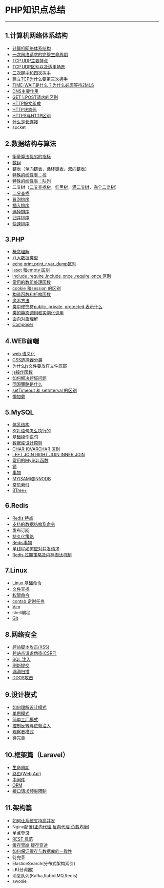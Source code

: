 # PHP知识点总结
---
## 1.计算机网络体系结构
   * [计算机网络体系结构](./docs/01网络/QA.md#体系概述)
   * [一次网络请求的完整生命周期](./docs/01网络/QA.md#请求完整生命周期)
   * [TCP,UDP主要特点](./docs/01网络/QA.md#TCP_UDP主要特点)
   * [TCP,UDP区别以及适用场景](./docs/01网络/QA.md#TCP_UDP区别)
   * [三次握手和四次挥手](./docs/01网络/QA.md#三次握手四次挥手)
   * [建立TCP为什么要第三次握手](./docs/01网络/QA.md#三次握手原因)
   * [TIME-WAIT是什么？为什么必须等待2MLS](./docs/01网络/QA.md#TIME-WAIT作用)
   * [DNS主要作用](./docs/01网络/QA.md#DNS作用)
   * [GET与POST请求的区别](./docs/01网络/QA.md#GET与POST区别)
   * [HTTP报文组成](./docs/01网络/QA.md#HTTP报文组成)
   * [HTTP状态码](./docs/01网络/QA.md#HTTP状态码)
   * [HTTPS与HTTP区别](./docs/01网络/QA.md#HTTPS与HTTP区别)
   * [什么是长连接](./docs/01网络/QA.md#长连接)
   * socket

## 2.数据结构与算法
   * [衡量算法优劣的指标](./docs/02数据结构与算法/QA.md#算法优劣指标)
   * [数组](./docs/02数据结构与算法/QA.md#数组)
   * 链表（[单向链表](./docs/02数据结构与算法/QA.md#单向链表)，[循环链表](./docs/02数据结构与算法/QA.md#循环链表)，[双向链表](./docs/02数据结构与算法/QA.md#双向链表)）
   * [特殊的线性表：栈](./docs/02数据结构与算法/QA.md#栈)
   * [特殊的线性表：队列 ](./docs/02数据结构与算法/QA.md#队列)
   * 二叉树（[二叉查找树](./docs/02数据结构与算法/QA.md#二叉查找树)，[红黑树](./docs/02数据结构与算法/QA.md#红黑树)，[满二叉树](./docs/02数据结构与算法/QA.md#满二叉树)，[完全二叉树](./docs/02数据结构与算法/QA.md#完全二叉树)）
   * [二分查找](./docs/02数据结构与算法/QA.md#二分查找)
   * [冒泡排序](./docs/02数据结构与算法/QA.md#冒泡排序)
   * [插入排序](./docs/02数据结构与算法/QA.md#插入排序)
   * [选择排序](./docs/02数据结构与算法/QA.md#选择排序)
   * [归并排序](./docs/02数据结构与算法/QA.md#归并排序)
   * [快速排序](./docs/02数据结构与算法/QA.md#快速排序)
## 3.PHP
  * [概念理解](./docs/03php基础/QA.md#概念理解)
  * [八大数据类型](./docs/03php基础/QA.md#快速排序)
  * [echo,print,print_r,var_dump区别](./docs/03php基础/QA.md#八大数据类型)
  * [isset 和empty 区别](./docs/03php基础/QA.md#判空函数区别)
  * [include ,require ,include_once ,require_once 区别](./docs/03php基础/QA.md#包含函数区别)
  * [常用的数组处理函数](./docs/03php基础/QA.md#array函数)
  * [cookie 和session 的区别](./docs/03php基础/QA.md#cookie与session)
  * [构造函数和析构函数](./docs/03php基础/QA.md#构造析构函数)
  * [魔术方法](./docs/03php基础/QA.md#)
  * [类中修饰符public ,private ,protected 表示什么](./docs/03php基础/QA.md#访问修饰符)
  * [类的静态调用和实例化调用](./docs/03php基础/QA.md#类调用)
  * [面向对象理解](./docs/03php基础/QA.md#面向对象)
  * [Composer](./docs/03php基础/QA.md#composer)
## 4.WEB前端
  * [web 语义化](./docs/04web前端/QA.md#Web语义化)
  * [CSS选择器分类](./docs/04web前端/QA.md#CSS选择器)
  * [为什么js文件要放在文件底部](./docs/04web前端/QA.md#js文件问什么放在底部)
  * [js操作函数](./docs/04web前端/QA.md#js函数)
  * [如何解决跨域问题](./docs/04web前端/QA.md#跨域问题)
  * [同源策略是什么](./docs/04web前端/QA.md#同源策略)
  * [setTimeout 和 setInterval 的区别](./docs/04web前端/QA.md#定时函数)
  * [懒加载](./docs/04web前端/QA.md#懒加载)

## 5.MySQL
 * [体系结构](./docs/05mysql/QA.md#体系结构)
 * [SQL语句怎么执行的](./docs/05mysql/QA.md#SQL语句执行)
 * [基础操作语句](./docs/05mysql/QA.md#基础操作语句)
 * [数据库设计原则](./docs/05mysql/QA.md#设计原则)
 * [CHAR 和VARCHAR 区别](./docs/05mysql/QA.md#字符型区别)
 * [LEFT JOIN,RIGHT JOIN,INNER JOIN](./docs/05mysql/QA.md#连接查询)
 * [常用的MySQL函数](./docs/05mysql/QA.md#MySQL函数)
 * [锁](./docs/05mysql/QA.md#锁)
 * [事物](./docs/05mysql/QA.md#事物)
 * [MYISAM和INNODB](./docs/05mysql/QA.md#引擎)
 * [常见索引](./docs/05mysql/QA.md#常见索引)
 * [BTree+](./docs/05mysql/QA.md#BTree+)
## 6.Redis
  * [Redis 特点](./docs/06redis/QA.md#Redis)
  * [支持的数据结构及命令](./docs/06redis/QA.md#redis命令)
  * 发布订阅
  * [持久化策略](./docs/06redis/QA.md#持久化策略)
  * [Redis事物](./docs/06redis/QA.md#Redis事物)
  * [单线程如何应对并发请求](./docs/06redis/QA.md#单线程如何应对并发请求])
  * [Redis 过期策略及内存淘汰机制](./docs/06redis/QA.md#内存淘汰机制)

## 7.Linux
  * [Linux 基础命令](./docs/07linux和git/QA.md#基础命令)
  * [文件查找](./docs/07linux和git/QA.md#文件查找)
  * [权限命令](./docs/07linux和git/QA.md#权限命令)
  * [contab 定时任务](./docs/07linux和git/QA.md#contab)
  * [Vim](./docs/07linux和git/QA.md#Vim)
  * shell编程
  * [Git](./docs/07linux和git/QA.md#git)

## 8.网络安全
  * [跨站脚本攻击(XSS)](./docs/08web安全/QA.md#XSS)
  * [跨站点请求伪造(CSRF)](./docs/08web安全/QA.md#CSRF)
  * [SQL 注入](./docs/08web安全/QA.md#SQL注入)
  * [刷新提交](./docs/08web安全/QA.md#刷新提交)
  * [漏洞扫描](./docs/08web安全/QA.md#漏洞扫描)
  * [DDOS攻击](./docs/08web安全/QA.md#DDOS攻击)
  

## 9.设计模式
  * [如何理解设计模式](./docs/09设计模式/QA.md#设计模式概述)
  * [单例模式](./docs/09设计模式/QA.md#单例模式)
  * [简单工厂模式](./docs/09设计模式/QA.md#工厂模式)
  * [控制反转与依赖注入](./docs/09设计模式/QA.md#IOC和DI)
  * [观察者模式](./docs/09设计模式/QA.md#观察者模式)
  * 待完善

## 10.框架篇（Laravel）
   * [生命周期](./docs/10框架篇/QA.md#生命周期)
   * [路由(Web,Api)](./docs/10框架篇/QA.md#路由)
   * [中间件](./docs/10框架篇/QA.md#中间件)
   * [ORM](./docs/10框架篇/QA.md#ORM)
   * [接口请求频率限制](./docs/10框架篇/QA.md#ORM接口请求频率限制)
## 11.架构篇
  * [如何让系统支持高并发](./docs/11架构篇/QA.md#如何让系统支持高并发)
  * Nginx配置([正向代理](./docs/11架构篇/QA.md#正向代理),[反向代理](./docs/11架构篇/QA.md#反向代理),[负载均衡](./docs/11架构篇/QA.md#负载均衡))
  * [单点登录](./docs/11架构篇/QA.md#单点登录)
  * [REST 规范](./docs/11架构篇/QA.md#REST规范)
  * [缓存雪崩](./docs/11架构篇/QA.md#缓存雪崩),[缓存穿透](./docs/11架构篇/QA.md#缓存穿透)
  * [如何保证缓存与数据库的一致性](./docs/11架构篇/QA.md#缓存与数据库的一致性)
  * 待完善
  * ElasticeSearch(分布式架构索引)
  * LK(分词器)
  * 消息队列(Kafka,RabbitMQ,Redis)
  * swoole







